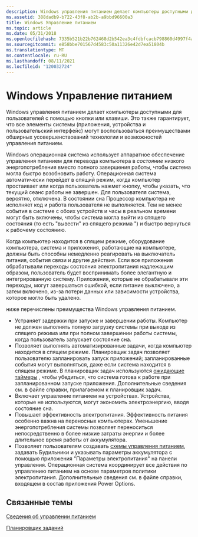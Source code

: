 ```yaml
---
description: Windows управления питанием делает компьютеры доступными для пользователей с помощью кнопки или клавиши.
ms.assetid: 388dadb9-b722-43f8-ab2b-a9bbd96600a3
title: Windows Управление питанием
ms.topic: article
ms.date: 05/31/2018
ms.openlocfilehash: 7335b521b22b762468d2b542ea3c4fdbfcacb798860d4997f4a512d8135bcf46
ms.sourcegitcommit: e858bbe701567d4583c50a11326e42d7ea51804b
ms.translationtype: MT
ms.contentlocale: ru-RU
ms.lasthandoff: 08/11/2021
ms.locfileid: "120032724"
---
```

# <a name="windows-power-management"></a>Windows Управление питанием

Windows управления питанием делает компьютеры доступными для пользователей с помощью кнопки или клавиши. Это также гарантирует, что все элементы системы (приложения, устройства и пользовательский интерфейс) могут воспользоваться преимуществами обширных усовершенствований технологии и возможностей управления питанием.

Windows операционная система использует аппаратное обеспечение управления питанием для перевода компьютера в *состояние* низкого энергопотребления вместо полного завершения работы, чтобы система могла быстро возобновить работу. Операционная система автоматически перейдет в спящий режим, когда компьютер простаивает или когда пользователь нажмет кнопку, чтобы указать, что текущий сеанс работы не завершен. Для пользователя система, вероятно, отключена. В состоянии сна Процессор компьютера не исполняет код и работа пользователя не выполняется. Тем не менее события в системе с обоих устройств и часы в реальном времени могут быть включены, чтобы система могла выйти из спящего состояния (то есть "вывести" из спящего режима ") и быстро вернуться к рабочему состоянию.

Когда компьютер находится в спящем режиме, оборудование компьютера, система и приложения, работающие на компьютере, должны быть способны немедленно реагировать на выключатель питания, события связи и другие действия. Если все приложения обрабатывали переходы состояния электропитания надлежащим образом, пользователь будет воспринимать более элегантную и интегрированную систему. Приложения, которые не обрабатывали эти переходы, могут завершаться ошибкой, если питание выключено, а затем включено, из-за потери данных или зависимости устройства, которое могло быть удалено.

ниже перечислены преимущества Windows управления питанием.

-   Устраняет задержки при запуске и завершении работы. Компьютер не должен выполнять полную загрузку системы при выходе из спящего режима или при полном завершении работы системы, когда пользователь запускает состояние сна.
-   Позволяет выполнять автоматизированные задачи, когда компьютер находится в спящем режиме. Планировщик задач позволяет пользователю запланировать запуск приложений; запланированные события могут выполняться, даже если система находится в спящем режиме. В планировщик задач используются [ожидающие таймеры](/windows/desktop/Sync/waitable-timer-objects) , чтобы убедиться, что система готова к работе при запланированном запуске приложения. Дополнительные сведения см. в файле справки, прилагаемом к планировщик задач.
-   Включает управление питанием на устройствах. Устройства, которые не используются, могут экономить электроэнергию, вводя состояние сна.
-   Повышает эффективность электропитания. Эффективность питания особенно важна на переносных компьютерах. Уменьшение энергопотребления системы позволяет переноситься непосредственно в более низкие затраты энергии и более длительное время работы от аккумулятора.
-   Позволяет пользователям создавать [схемы управления питанием](power-schemes.md), задавать Будильники и указывать параметры аккумулятора с помощью приложения "Параметры электропитания" на панели управления. Операционная система координирует все действия по управлению питанием на основе параметров политики электропитания. Дополнительные сведения см. в файле справки, входящем в состав приложения Power Options.

## <a name="related-topics"></a>Связанные темы

<dl> <dt>

[Сведения об управлении питанием](about-power-management.md)
</dt> <dt>

[Планировщик заданий](/windows/desktop/TaskSchd/task-scheduler-start-page)
</dt> </dl>

 

 
